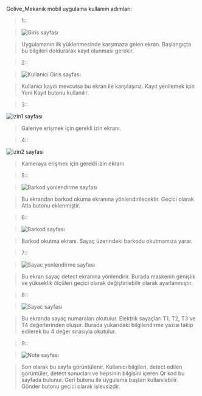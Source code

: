 Golive_Mekanik mobil uygulama kullanım adımları:
>1::

>![Giris sayfası](https://github.com/GoliveArge/sayacokuma/blob/master/Code/Android/Golive_Mekanik/Ss/10.jpg)

>Uygulamanın ilk yüklenmesinde karşımaza gelen ekran. Başlangıçta bu bilgileri doldurarak kayıt olunması gerekir.

>2::

>![Kullanici Giris sayfası](https://github.com/GoliveArge/sayacokuma/blob/master/Code/Android/Golive_Mekanik/Ss/11.jpg)

>Kullanıcı kaydı mevcutsa bu ekran ile karşılaşırız. Kayıt yenilemek için Yeni Kayıt butonu kullanılır.

>3::

![izin1 sayfası](https://github.com/GoliveArge/sayacokuma/blob/master/Code/Android/Golive_Mekanik/Ss/12.jpg)

>Galeriye erişmek için gerekli izin ekranı.

>4::

![izin2 sayfası](https://github.com/GoliveArge/sayacokuma/blob/master/Code/Android/Golive_Mekanik/Ss/13.jpg)

>Kameraya erişmek için gerekli izin ekranı

>5::

>![Barkod yonlendirme sayfası](https://github.com/GoliveArge/sayacokuma/blob/master/Code/Android/Golive_Mekanik/Ss/14.jpg)

>Bu ekrandan barkod okuma ekranına yönlendirilecektir. Geçici olarak Atla butonu eklenmiştir.

>6::

>![Barkod sayfası](https://github.com/GoliveArge/sayacokuma/blob/master/Code/Android/Golive_Mekanik/Ss/22.jpg)

>Barkod okutma ekranı. Sayaç üzerindeki barkodu okutmamıza yarar.

>7::

>![Sayac yonlendirme sayfası](https://github.com/GoliveArge/sayacokuma/blob/master/Code/Android/Golive_Mekanik/Ss/19.jpg)

> Bu ekran sayaç detect ekranına yönlendirir. Burada maskenin genişlik ve yükseklik ölçüleri geçici olarak değiştirilebilir olarak ayarlanmıştır.

>8::

>![Sayac sayfası](https://github.com/GoliveArge/sayacokuma/blob/master/Code/Android/Golive_Mekanik/Ss/20.jpg)

>Bu ekranda sayaç numaraları okutulur. Elektrik sayaçları T1, T2, T3 ve T4 değerlerinden oluşur. Burada yukarıdaki bilgilendirme yazısı takip edilerek bu 4 değer sırasıyla okutulur. 

>9::

>![Note sayfası](https://github.com/GoliveArge/sayacokuma/blob/master/Code/Android/Golive_Mekanik/Ss/21.jpg)

>Son olarak bu sayfa görüntülenir. Kullanıcı bilgileri, detect edilen görüntüler, detect sonucları ve hepsinin bilgisini içeren Qr kod bu sayfada bulunur. Geri butonu ile uygulama baştan kullanılabilir. Gönder butonu geçici olarak işlevsizdir.
